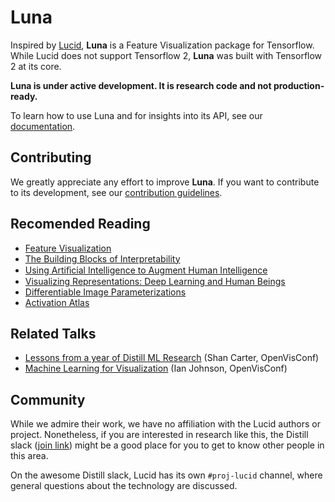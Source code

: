 # Luna

Inspired by [Lucid](https://github.com/tensorflow/lucid), **Luna** is a Feature Visualization package for Tensorflow.
While Lucid does not support Tensorflow 2, **Luna** was built with Tensorflow 2 at its core.

**Luna is under active development. It is research code and not production-ready.**

To learn how to use Luna and for insights into its API, see our [documentation](http://a13x.io/luna/).

## Contributing

We greatly appreciate any effort to improve **Luna**.
If you want to contribute to its development, see our [contribution guidelines](./CONTRIBUTING.md).

## Recomended Reading

- [Feature Visualization](https://distill.pub/2017/feature-visualization/)
- [The Building Blocks of Interpretability](https://distill.pub/2018/building-blocks/)
- [Using Artiﬁcial Intelligence to Augment Human Intelligence](https://distill.pub/2017/aia/)
- [Visualizing Representations: Deep Learning and Human Beings](http://colah.github.io/posts/2015-01-Visualizing-Representations/)
- [Differentiable Image Parameterizations](https://distill.pub/2018/differentiable-parameterizations/)
- [Activation Atlas](https://distill.pub/2019/activation-atlas/)

## Related Talks

- [Lessons from a year of Distill ML Research](https://www.youtube.com/watch?v=jlZsgUZaIyY) (Shan Carter, OpenVisConf)
- [Machine Learning for Visualization](https://www.youtube.com/watch?v=6n-kCYn0zxU) (Ian Johnson, OpenVisConf)

## Community

While we admire their work, we have no affiliation with the Lucid authors or project. Nonetheless, if you are interested in research like this, the Distill slack ([join link](http://slack.distill.pub)) might be a good place for you to get to know other people in this area.

On the awesome Distill slack, Lucid has its own `#proj-lucid` channel, where general questions about the technology are discussed.
